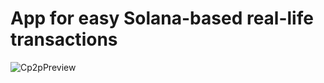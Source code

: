 # App for easy Solana-based real-life transactions

![Cp2pPreview](https://user-images.githubusercontent.com/75474651/155742529-25b0030b-562c-4f92-9486-650c67cc4f31.png)
